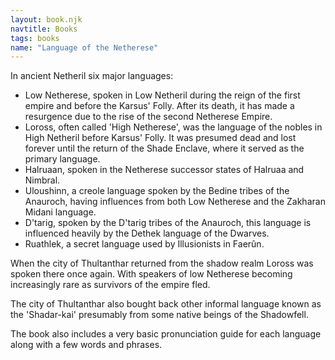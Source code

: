 ```yaml
---
layout: book.njk
navtitle: Books
tags: books
name: "Language of the Netherese"
---
```


In ancient Netheril six major languages:

- Low Netherese, spoken in Low Netheril during the reign of the first empire and before the Karsus' Folly. After its death, it has made a resurgence due to the rise of the second Netherese Empire.
- Loross, often called 'High Netherese', was the language of the nobles in High Netheril before Karsus' Folly. It was presumed dead and lost forever until the return of the Shade Enclave, where it served as the primary language.
- Halruaan, spoken in the Netherese successor states of Halruaa and Nimbral.
- Uloushinn, a creole language spoken by the Bedine tribes of the Anauroch, having influences from both Low Netherese and the Zakharan Midani language.
- D'tarig, spoken by the D'tarig tribes of the Anauroch, this language is influenced heavily by the Dethek language of the Dwarves.
- Ruathlek, a secret language used by Illusionists in Faerûn.

When the city of Thultanthar returned from the shadow realm Loross was spoken there once again. With speakers of low Netherese becoming increasingly rare as survivors of the empire fled.

The city of Thultanthar also bought back other informal language known as the 'Shadar-kai' presumably from some native beings of the Shadowfell.

The book also includes a very basic pronunciation guide for each language along with a few words and phrases.